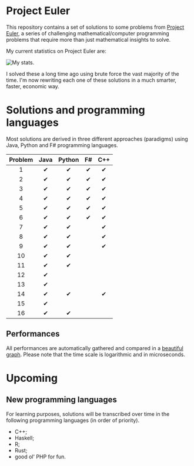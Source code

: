 # Project Euler

This repository contains a set of solutions to some problems from [Project Euler](https://projecteuler.net/), a series of challenging mathematical/computer programming problems that require more than just mathematical insights to solve.

My current statistics on Project Euler are:

![My stats.](https://projecteuler.net/profile/Meight.png "My stats.")

I solved these a long time ago using brute force the vast majority of the time. I'm now rewriting each one of these solutions in a much smarter, faster, economic way.

# Solutions and programming languages

Most solutions are derived in three different approaches (paradigms) using Java, Python and F# programming languages.

| Problem        | Java           | Python  | F# | C++ |
| :--------------: |:--------------:| :-------:|:----:|:----:|
| 1 | ✔ | ✔ | ✔ | ✔ |
| 2 | ✔ | ✔ | ✔ | ✔ |
| 3 | ✔ | ✔ | ✔ | ✔ |
| 4 | ✔ | ✔ | ✔ | ✔ |
| 5 | ✔ | ✔ | ✔ | ✔ |
| 6 | ✔ | ✔ | ✔ | ✔ |
| 7 | ✔ | ✔ |  | ✔ |
| 8 | ✔ | ✔ |  | ✔ |
| 9 | ✔ | ✔ |  | ✔ |
| 10 | ✔ | ✔ | |  |
| 11 | ✔ | ✔ | |  |
| 12 | ✔ |  | |  |
| 13 | ✔ |  | |  |
| 14 | ✔ | ✔ | | ✔ |
| 15 | ✔ |  | |  |
| 16 | ✔ | ✔ | |  |

## Performances

All performances are automatically gathered and compared in a [beautiful graph](report/graph.pdf). Please note that the time scale is logarithmic and in microseconds.

# Upcoming

## New programming languages

For learning purposes, solutions will be transcribed over time in the following programming languages (in order of priority).

* C++;
* Haskell;
* R;
* Rust;
* good ol' PHP for fun.
